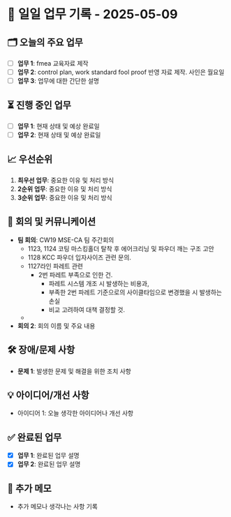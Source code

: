# 📅 일일 업무 기록 - 2025-05-09

## 🗂 오늘의 주요 업무
- [ ] **업무 1**: fmea 교육자료 제작
- [ ] **업무 2**: control plan, work standard fool proof 반영 자료 제작. 사인은 월요일
- [ ] **업무 3**: 업무에 대한 간단한 설명

## ⏳ 진행 중인 업무
- [ ] **업무 1**: 현재 상태 및 예상 완료일
- [ ] **업무 2**: 현재 상태 및 예상 완료일

## 📈 우선순위
1. **최우선 업무**: 중요한 이유 및 처리 방식
2. **2순위 업무**: 중요한 이유 및 처리 방식
3. **3순위 업무**: 중요한 이유 및 처리 방식

## 🔄 회의 및 커뮤니케이션
- **팀 회의**: CW19 MSE-CA 팀 주간회의
	- 1123, 1124 코팅 마스킹홀더 탈착 후 에어크리닝 및 파우더 깨는 구조 고안
	- 1128 KCC 파우더 입자사이즈 관련 문의.
	- 1127라인 파레트 관련
		- 2번 파레트 부족으로 인한 건.
			- 파레트 시스템 개조 시 발생하는 비용과,
			- 부족한 2번 파레트 기준으로의 사이클타임으로 변경했을 시 발생하는 손실
			- 비교 고려하여 대책 결정할 것.
	- 
- **회의 2**: 회의 이름 및 주요 내용

## 🛠 장애/문제 사항
- **문제 1**: 발생한 문제 및 해결을 위한 조치 사항

## 💡 아이디어/개선 사항
- 아이디어 1: 오늘 생각한 아이디어나 개선 사항

## ✅ 완료된 업무
- [x] **업무 1**: 완료된 업무 설명
- [x] **업무 2**: 완료된 업무 설명

## 📝 추가 메모
- 추가 메모나 생각나는 사항 기록
